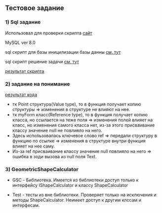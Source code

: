 ﻿## Тестовое задание

### 1) Sql задание

Использовал для проверки скрипта [сайт](https://www.db-fiddle.com/) 

MySQL ver 8.0

sql скрипт для базы иницилизации базы данны [см. тут](./docs/schema-sql.txt)

sql скрипт решение задачи [см. тут](./docs/answer.txt)

[результат скрипта](docs/result1.png)

### 2) задание на понимание

[результат кода](docs/test2.cs)

- тк Point структура(Value type), то в функция получает копию структуры => изменения в структуре не влияют на нее.
- тк myForm класс(Reference type), то в функция получает копию класса, но ссылается на теже поля => изменения полей влияет на класс, но изменения самого класса нет, из-за этого присваивание классу значение null не повлияло на него.
- Здесь использовалась ключевое слово ref => передали структуру в функцию по ссылке => изменения в структуре внутри функция влияет на нее саму.
- Из-за ref присваивание классу значение null повлияло на него => ошибка в зоди вызова из null поля Text.

### 3) GeometricShapeCalculator

- GSC - Библиотека. Имеется из библиотеки доступ только к интерфейсу IShapeCalculator и классу ShapeCalculator

- Test - тесты из вне библиотеки. Проверяет только на исключения и методы ShapeCalculator. Неимеет доступ к другим клссам и интерфесам.
